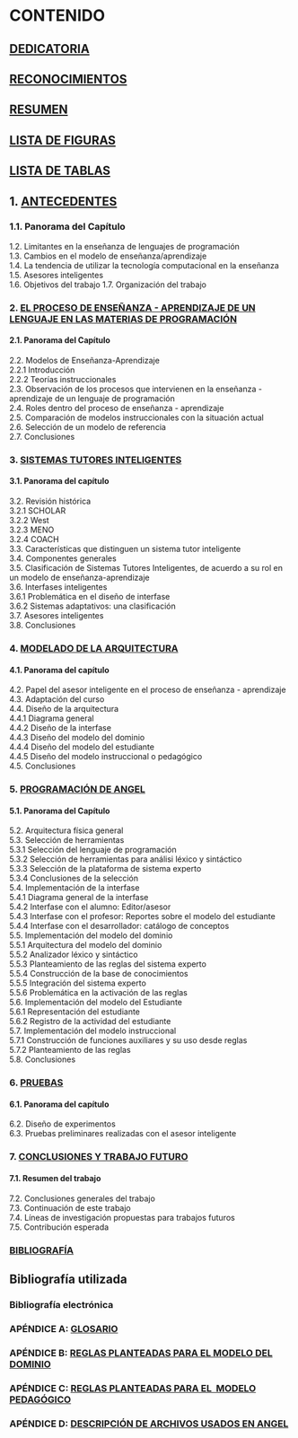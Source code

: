 # CONTENIDO
  
## [DEDICATORIA](Dedicatoria.md)

## [RECONOCIMIENTOS](Reconocimientos.md)

## [RESUMEN](resumen.md)

## [LISTA DE FIGURAS](ListaFiguras.md)

## [LISTA DE TABLAS](ListaTablas.md)

## 1\. [ANTECEDENTES](I-Antecedentes.md)

### 1.1\. Panorama del Capítulo  

1.2\. Limitantes en la enseñanza de lenguajes de programación  
1.3\. Cambios en el modelo de enseñanza/aprendizaje  
1.4\. La tendencia de utilizar la tecnología computacional en la enseñanza  
1.5\. Asesores inteligentes  
1.6\. Objetivos del trabajo
1.7\. Organización del trabajo
>
### 2. [EL PROCESO DE ENSEÑANZA - APRENDIZAJE DE UN LENGUAJE EN LAS MATERIAS DE PROGRAMACIÓN](II-Proceso.md)
>
#### 2.1\. Panorama del Capítulo  

2.2\. Modelos de Enseñanza-Aprendizaje  
2.2.1 Introducción  
2.2.2 Teorías instruccionales  
2.3\. Observación de los procesos que intervienen en la enseñanza - aprendizaje de un lenguaje de programación  
2.4\. Roles dentro del proceso de enseñanza - aprendizaje  
2.5\. Comparación de modelos instruccionales con la situación actual  
2.6\. Selección de un modelo de referencia  
2.7\. Conclusiones
>
### 3\. [SISTEMAS TUTORES INTELIGENTES](III-STIs.md)
>
#### 3.1\. Panorama del capítulo  

3.2\. Revisión histórica  
3.2.1 SCHOLAR  
3.2.2 West  
3.2.3 MENO  
3.2.4 COACH  
3.3\. Características que distinguen un sistema tutor inteligente  
3.4\. Componentes generales  
3.5\. Clasificación de Sistemas Tutores Inteligentes, de acuerdo a su rol en un modelo de enseñanza-aprendizaje  
3.6\. Interfases inteligentes  
3.6.1 Problemática en el diseño de interfase  
3.6.2 Sistemas adaptativos: una clasificación  
3.7\. Asesores inteligentes  
3.8\. Conclusiones

### 4\. [MODELADO DE LA ARQUITECTURA](IV-Modelado.md)

#### 4.1\. Panorama del capítulo  

4.2\. Papel del asesor inteligente en el proceso de enseñanza - aprendizaje  
4.3\. Adaptación del curso  
4.4\. Diseño de la arquitectura  
4.4.1 Diagrama general  
4.4.2 Diseño de la interfase  
4.4.3 Diseño del modelo del dominio  
4.4.4 Diseño del modelo del estudiante  
4.4.5 Diseño del modelo instruccional o pedagógico  
4.5\. Conclusiones

### 5\. [PROGRAMACIÓN DE ANGEL](V-Programar.md)

#### 5.1\. Panorama del Capítulo  

5.2\. Arquitectura física general  
5.3\. Selección de herramientas  
5.3.1 Selección del lenguaje de programación  
5.3.2 Selección de herramientas para análisi léxico y sintáctico  
5.3.3 Selección de la plataforma de sistema experto  
5.3.4 Conclusiones de la selección  
5.4\. Implementación de la interfase  
5.4.1 Diagrama general de la interfase  
5.4.2 Interfase con el alumno: Editor/asesor  
5.4.3 Interfase con el profesor: Reportes sobre el modelo del estudiante  
5.4.4 Interfase con el desarrollador: catálogo de conceptos  
5.5\. Implementación del modelo del dominio  
5.5.1 Arquitectura del modelo del dominio  
5.5.2 Analizador léxico y sintáctico  
5.5.3 Planteamiento de las reglas del sistema experto  
5.5.4 Construcción de la base de conocimientos  
5.5.5 Integración del sistema experto  
5.5.6 Problemática en la activación de las reglas  
5.6\. Implementación del modelo del Estudiante  
5.6.1 Representación del estudiante  
5.6.2 Registro de la actividad del estudiante  
5.7\. Implementación del modelo instruccional  
5.7.1 Construcción de funciones auxiliares y su uso desde reglas  
5.7.2 Planteamiento de las reglas  
5.8\. Conclusiones

### 6\. [PRUEBAS](VI-Pruebas.md)

#### 6.1\. Panorama del capítulo  

6.2\. Diseño de experimentos  
6.3\. Pruebas preliminares realizadas con el asesor inteligente  

### 7\. [CONCLUSIONES Y TRABAJO FUTURO](VII-Conclusion.md)

#### 7.1\. Resumen del trabajo  

7.2\. Conclusiones generales del trabajo  
7.3\. Continuación de este trabajo  
7.4\. Líneas de investigación propuestas para trabajos futuros  
7.5\. Contribución esperada

### [BIBLIOGRAFÍA](Bibliografia.md)

## Bibliografía utilizada  

### Bibliografía electrónica

### APÉNDICE A: [GLOSARIO](ApendiceA.md)

### APÉNDICE B: [REGLAS PLANTEADAS PARA EL MODELO DEL DOMINIO](ApendiceB.md)

### APÉNDICE C: [REGLAS PLANTEADAS PARA EL  MODELO PEDAGÓGICO](ApendiceC.md)

### APÉNDICE D: [DESCRIPCIÓN DE ARCHIVOS USADOS EN ANGEL](ApendiceD.md)

